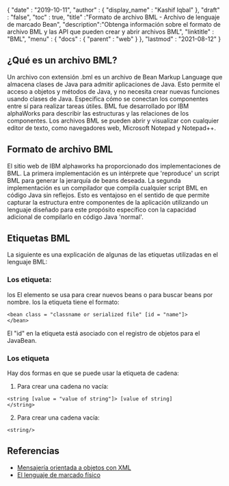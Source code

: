 {
  "date" : "2019-10-11",
  "author" : {
    "display_name" : "Kashif Iqbal"
},
  "draft" : "false",
  "toc" : true,
  "title" :"Formato de archivo BML - Archivo de lenguaje de marcado Bean",
  "description":"Obtenga información sobre el formato de archivo BML y las API que pueden crear y abrir archivos BML",
  "linktitle" : "BML",
  "menu" : {
    "docs" : {
      "parent" : "web"
}
},
  "lastmod" : "2021-08-12"
}

## ¿Qué es un archivo BML?

Un archivo con extensión .bml es un archivo de Bean Markup Language que almacena clases de Java para admitir aplicaciones de Java. Esto permite el acceso a objetos y métodos de Java, y no necesita crear nuevas funciones usando clases de Java. Especifica cómo se conectan los componentes entre sí para realizar tareas útiles. BML fue desarrollado por IBM alphaWorks para describir las estructuras y las relaciones de los componentes. Los archivos BML se pueden abrir y visualizar con cualquier editor de texto, como navegadores web, Microsoft Notepad y Notepad++.

## Formato de archivo BML

El sitio web de IBM alphaworks ha proporcionado dos implementaciones de BML. La primera implementación es un intérprete que 'reproduce' un script BML para generar la jerarquía de beans deseada. La segunda implementación es un compilador que compila cualquier script BML en código Java sin reflejos. Esto es ventajoso en el sentido de que permite capturar la estructura entre componentes de la aplicación utilizando un lenguaje diseñado para este propósito específico con la capacidad adicional de compilarlo en código Java 'normal'.

## Etiquetas BML

La siguiente es una explicación de algunas de las etiquetas utilizadas en el lenguaje BML:

### Los<bean> etiqueta:

los<bean> El elemento se usa para crear nuevos beans o para buscar beans por nombre. los<bean> la etiqueta tiene el formato:
```
<bean class = "classname or serialized file" [id = "name"]>
</bean>
```
El "id" en la etiqueta está asociado con el registro de objetos para el JavaBean.

### Los<string> etiqueta

Hay dos formas en que se puede usar la etiqueta de cadena:

1. Para crear una cadena no vacía:

```
<string [value = "value of string"]> [value of string]
</string>
```
2. Para crear una cadena vacía:

```
<string/>
```
## Referencias

* [Mensajería orientada a objetos con XML](https://docs.oracle.com/cd/A87860_01/doc/appdev.817/a86030/adx16nt5.htm)
* [El lenguaje de marcado físico](http://web.mit.edu/mecheng/pml/standards.htm)


